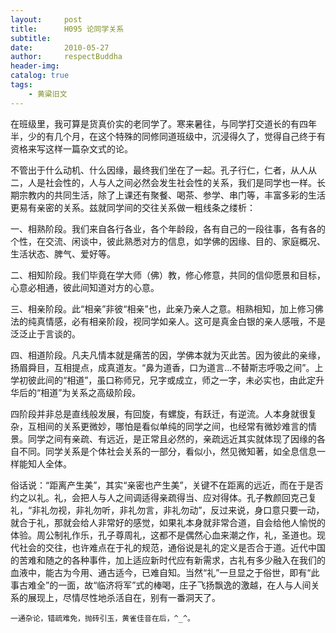 ```yaml
---
layout:     post
title:      H095 论同学关系
subtitle:   
date:       2010-05-27
author:     respectBuddha
header-img: 
catalog: true
tags:
    - 黄粱旧文
---
```


在班级里，我可算是货真价实的老同学了。寒来暑往，与同学打交道长的有四年半，少的有几个月，在这个特殊的同修同道班级中，沉浸得久了，觉得自己终于有资格来写这样一篇杂文式的论。

不管出于什么动机、什么因缘，最终我们坐在了一起。孔子行仁，仁者，从人从二，人是社会性的，人与人之间必然会发生社会性的关系，我们是同学也一样。长期宗教内的共同生活，除了上课还有聚餐、喝茶、参学、串门等，丰富多彩的生活更易有亲密的关系。兹就同学间的交往关系做一粗线条之缕析：

一、相熟阶段。我们来自各行各业，各个年龄段，各有自己的一段往事，各有各的个性，在交流、闲谈中，彼此熟悉对方的信息，如学佛的因缘、目的、家庭概况、生活状态、脾气、爱好等。

二、相知阶段。我们毕竟在学大师（佛）教，修心修意，共同的信仰愿景和目标，心意必相通，彼此间知道对方的心意。

三、相亲阶段。此“相亲”非彼“相亲”也，此亲乃亲人之意。相熟相知，加上修习佛法的纯真情感，必有相亲阶段，视同学如亲人。这可是真金白银的亲人感哦，不是泛泛止于言谈的。

四、相道阶段。凡夫凡情本就是痛苦的因，学佛本就为灭此苦。因为彼此的亲缘，扬眉舜目，互相提点，成真道友。“鼻为道香，口为道言…不替斯志呼吸之间”。上学初彼此间的“相道”，虽口称师兄，兄字或成立，师之一字，未必实也，由此定升华后的“相道”为关系之高级阶段。

四阶段并非总是直线般发展，有回旋，有螺旋，有跃迁，有逆流。人本身就很复杂，互相间的关系更微妙，哪怕是看似单纯的同学之间，也经常有微妙难言的情景。同学之间有亲疏、有远近，是正常且必然的，亲疏远近其实就体现了因缘的各自不同。同学关系是个体社会关系的一部分，看似小，然见微知著，如全息信息一样能知人全体。

俗话说：“距离产生美”，其实“亲密也产生美”，关键不在距离的远近，而在于是否约之以礼。礼，会把人与人之间调适得亲疏得当、应对得体。孔子教颜回克己复礼，“非礼勿视，非礼勿听，非礼勿言，非礼勿动”，反过来说，身口意只要一动，就合于礼，那就会给人非常好的感觉，如果礼本身就非常合道，自会给他人愉悦的体验。周公制礼作乐，孔子尊周礼，这都不是偶然心血来潮之作，礼，圣道也。现代社会的交往，也许难点在于礼的规范，通俗说是礼的定义是否合于道。近代中国的苦难和随之的各种事件，加上适应新时代应有新需求，古礼有多少融入在我们的血液中，能古为今用、通古适今，已难自知。当然“礼”一旦显之于俗世，即有“此事古难全”的一面，故“临济将军”式的棒喝，庄子飞扬飘逸的激越，在人与人间关系的展现上，尽情尽性地杀活自在，别有一番洞天了。

	一通杂论，错疏难免，抛砖引玉，黄雀佳音在后，^_^。